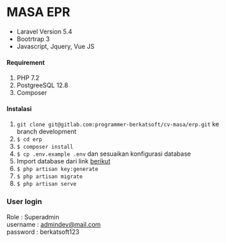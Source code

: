 # MASA EPR
* Laravel Version 5.4
* Bootrtrap 3
* Javascript, Jquery, Vue JS

#### Requirement
1. PHP 7.2
2. PostgreeSQL 12.8
3. Composer

#### Instalasi
1. `git clone git@gitlab.com:programmer-berkatsoft/cv-masa/erp.git` ke branch development
2. `$ cd erp`
3. `$ composer install`
4. `$ cp .env.example .env` dan sesuaikan konfigurasi database
5. Import database dari link [berikut](https://analisberkatsoft.atlassian.net/jira/software/c/projects/CM/boards/1/backlog?issueLimit=100) 
6. `$ php artisan key:generate`
7. `$ php artisan migrate`
8. `$ php artisan serve`

### User login
Role : Superadmin <br>
username : admindev@mail.com <br>
password : berkatsoft123 <br>

